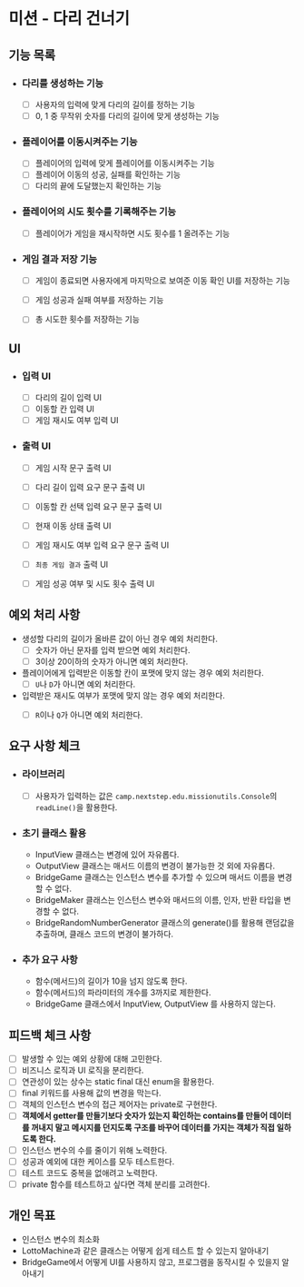 # 미션 - 다리 건너기

## 기능 목록

- ### 다리를 생성하는 기능
    - [ ] 사용자의 입력에 맞게 다리의 길이를 정하는 기능
    - [ ] 0, 1 중 무작위 숫자를 다리의 길이에 맞게 생성하는 기능

- ### 플레이어를 이동시켜주는 기능
    - [ ] 플레이어의 입력에 맞게 플레이어를 이동시켜주는 기능
    - [ ] 플레이어 이동의 성공, 실패를 확인하는 기능
    - [ ] 다리의 끝에 도달했는지 확인하는 기능

- ### 플레이어의 시도 횟수를 기록해주는 기능
    - [ ] 플레이어가 게임을 재시작하면 시도 횟수를 1 올려주는 기능

- ### 게임 결과 저장 기능
    - [ ] 게임이 종료되면 사용자에게 마지막으로 보여준 이동 확인 UI를 저장하는 기능
    - [ ] 게임 성공과 실패 여부를 저장하는 기능
    - [ ] 총 시도한 횟수를 저장하는 기능


## UI

- ### 입력 UI
    - [ ] 다리의 길이 입력 UI
    - [ ] 이동할 칸 입력 UI
    - [ ] 게임 재시도 여부 입력 UI

- ### 출력 UI
    - [ ] 게임 시작 문구 출력 UI
    - [ ] 다리 길이 입력 요구 문구 출력 UI
    - [ ] 이동할 칸 선택 입력 요구 문구 출력 UI
    - [ ] 현재 이동 상태 출력 UI
    - [ ] 게임 재시도 여부 입력 요구 문구 출력 UI
    - [ ] `최종 게임 결과` 출력 UI
    - [ ] 게임 성공 여부 및 시도 횟수 출력 UI


## 예외 처리 사항

- 생성할 다리의 길이가 올바른 값이 아닌 경우 예외 처리한다.
    - [ ] 숫자가 아닌 문자를 입력 받으면 예외 처리한다.
    - [ ] 3이상 20이하의 숫자가 아니면 예외 처리한다.

- 플레이어에게 입력받은 이동할 칸이 포맷에 맞지 않는 경우 예외 처리한다.
    - [ ] `U`나 `D`가 아니면 예외 처리한다.

- 입력받은 재시도 여부가 포맷에 맞지 않는 경우 예외 처리한다.
    - [ ] `R`이나 `Q`가 아니면 예외 처리한다.


## 요구 사항 체크

- ### 라이브러리
    - [ ] 사용자가 입력하는 값은 `camp.nextstep.edu.missionutils.Console`의 `readLine()`을 활용한다.

- ### 초기 클래스 활용
    - InputView 클래스는 변경에 있어 자유롭다.
    - OutputView 클래스는 매서드 이름의 변경이 불가능한 것 외에 자유롭다.
    - BridgeGame 클래스는 인스턴스 변수를 추가할 수 있으며 매서드 이름을 변경할 수 없다.
    - BridgeMaker 클래스는 인스턴스 변수와 매서드의 이름, 인자, 반환 타입을 변경할 수 없다.
    - BridgeRandomNumberGenerator 클래스의 generate()를 활용해 랜덤값을 추출하며, 클래스 코드의 변경이 불가하다.

- ### 추가 요구 사항
    - 함수(메서드)의 길이가 10을 넘지 않도록 한다.
    - 함수(메서드)의 파라미터의 개수를 3까지로 제한한다.
    - BridgeGame 클래스에서 InputView, OutputView 를 사용하지 않는다.


## 피드백 체크 사항
- [ ] 발생할 수 있는 예외 상황에 대해 고민한다.
- [ ] 비즈니스 로직과 UI 로직을 분리한다.
- [ ] 연관성이 있는 상수는 static final 대신 enum을 활용한다.
- [ ] final 키워드를 사용해 값의 변경을 막는다.
- [ ] 객체의 인스턴스 변수의 접근 제어자는 private로 구현한다.
- [ ] **객체에서 getter를 만들기보다 숫자가 있는지 확인하는 contains를 만들어 데이터를 꺼내지 말고 메시지를 던지도록 구조를 바꾸어 데이터를 가지는 객체가 직접 일하도록 한다.**
- [ ] 인스턴스 변수의 수를 줄이기 위해 노력한다.
- [ ] 성공과 예외에 대한 케이스를 모두 테스트한다.
- [ ] 테스트 코드도 중복을 없애려고 노력한다.
- [ ] private 함수를 테스트하고 싶다면 객체 분리를 고려한다.

## 개인 목표
- 인스턴스 변수의 최소화
- LottoMachine과 같은 클래스는 어떻게 쉽게 테스트 할 수 있는지 알아내기
- BridgeGame에서 어떻게 UI를 사용하지 않고, 프로그램을 동작시킬 수 있을지 알아내기
